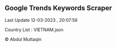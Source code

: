 

## Google Trends Keywords Scraper 
 
Last Update 12-03-2023 , 20:07:56

Country List :
VIETNAM.json



© Abdul Muttaqin 
